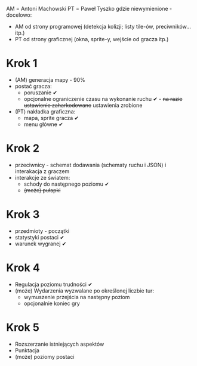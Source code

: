 AM = Antoni Machowski
PT = Paweł Tyszko
gdzie niewymienione - docelowo:
* AM od strony programowej (detekcja kolizji; listy tile-ów, preciwników... itp.)
* PT od strony graficznej (okna, sprite-y, wejście od gracza itp.)

# Krok 1
* (AM) generacja mapy - 90%
* postać gracza:
	* poruszanie ✔
	* opcjonalne ograniczenie czasu na wykonanie ruchu ✔ - ~~na razie ustawienie zaharkodowane~~ ustawienia zrobione
* (PT) nakładka graficzna:
	* mapa, sprite gracza ✔ 
	* menu główne ✔

# Krok 2
* przeciwnicy - schemat dodawania (schematy ruchu i JSON) i interakacja z graczem
* interakcje ze światem:
	* schody do następnego poziomu ✔
	* ~~(może) pułapki~~ 

# Krok 3
* przedmioty - początki
* statystyki postaci ✔
* warunek wygranej ✔

# Krok 4
* Regulacja poziomu trudności ✔
* (może) Wydarzenia wyzwalane po określonej liczbie tur:
	* wymuszenie przejścia na następny poziom
	* opcjonalnie koniec gry

# Krok 5
* Rozszerzanie istniejących aspektów
* Punktacja
* (może) poziomy postaci
